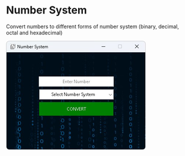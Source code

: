 # Number System

Convert numbers to different forms of number system (binary, decimal, octal and hexadecimal)

<img src="assets/1.jpg">
